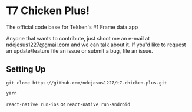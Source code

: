 # T7 Chicken Plus!

The official code base for Tekken's #1 Frame data app

Anyone that wants to contribute, just shoot me an e-mail at ndejesus1227@gmail.com and we can talk about it. If you'd like to request an update/feature file an issue or submit a bug, file an issue.

## Setting Up

`git clone https://github.com/ndejesus1227/t7-chicken-plus.git`

`yarn`

`react-native run-ios`
or
`react-native run-android`
